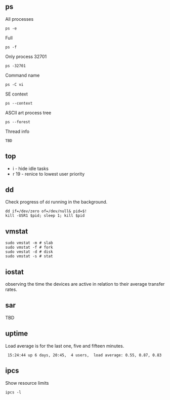 ## ps
All processes
```
ps -e
```

Full
```
ps -f
```

Only process 32701
```
ps -32701
```

Command name
```
ps -C vi
```

SE context
```
ps --context
```

ASCII art process tree
```
ps --forest
```

Thread info
```
TBD
```

## top
- i - hide idle tasks
- r 19 - renice to lowest user priority

## dd
Check progress of `dd` running in the background.
```
dd if=/dev/zero of=/dev/null& pid=$!
kill -USR1 $pid; sleep 1; kill $pid
```
## vmstat
```
sudo vmstat -m # slab
sudo vmstat -f # fork
sudo vmstat -d # disk 
sudo vmstat -s # stat 
```
## iostat
observing the time the devices are active  in  relation to their average transfer rates. 

## sar
TBD

## uptime
Load average is for the last one, five and fifteen minutes.
```
 15:24:44 up 6 days, 20:45,  4 users,  load average: 0.55, 0.87, 0.83
 ```

## ipcs
Show resource limits
```
ipcs -l
```

